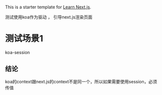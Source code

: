 This is a starter template for [Learn Next.js](https://nextjs.org/learn).


测试使用koa作为驱动 ， 引导next.js渲染页面

# 测试场景1
koa-session
## 结论
koa的context跟next.js的context不是同一个，所以如果需要使用session，必须传值